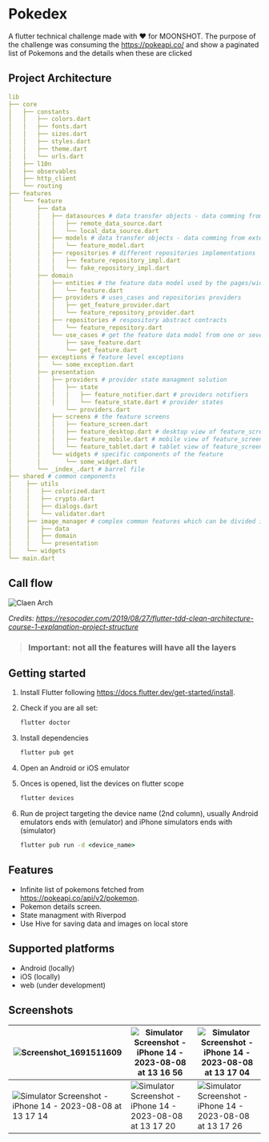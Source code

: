 # Pokedex

A flutter technical challenge made with ❤️ for MOONSHOT. The purpose of the challenge was consuming the https://pokeapi.co/ and show a paginated list of Pokemons and the details when these are clicked

## Project Architecture

```yml
lib
├── core
│   ├── constants
│   │   ├── colors.dart
│   │   ├── fonts.dart
│   │   ├── sizes.dart
│   │   ├── styles.dart
│   │   ├── theme.dart
│   │   └── urls.dart
│   ├── l10n
│   ├── observables
│   ├── http_client
│   └── routing
├── features
│   └── feature
│       ├── data
│       │   ├── datasources # data transfer objects - data comming from external sources
│       │   │   ├── remote_data_source.dart
│       │   │   └── local_data_source.dart
│       │   ├── models # data transfer objects - data comming from external sources
│       │   │   └── feature_model.dart
│       │   ├── repositories # different repositories implementations
│       │   │   ├── feature_repository_impl.dart
│       │   │   └── fake_repository_impl.dart
│       ├── domain
│       │   ├── entities # the feature data model used by the pages/widgets
│       │   │   └── feature.dart
│       │   ├── providers # uses_cases and repositories providers
│       │   │   ├── get_feature_provider.dart
│       │   │   └── feature_repository_provider.dart
│       │   ├── repositories # respository abstract contracts
│       │   │   └── feature_repository.dart
│       │   └── use_cases # get the feature data model from one or several dtos
│       │       ├── save_feature.dart
│       │       └── get_feature.dart
│       ├── exceptions # feature level exceptions
│       │   └── some_exception.dart 
│       ├── presentation
│       │   ├── providers # provider state managment solution
│       │   │   ├── state
│       │   │   │   ├── feature_notifier.dart # providers notifiers
│       │   │   │   └── feature_state.dart # provider states
│       │       └── providers.dart 
│       │   ├── screens # the feature screens
│       │   │   ├── feature_screen.dart
│       │   │   ├── feature_desktop.dart # desktop view of feature_screen.dart
│       │   │   ├── feature_mobile.dart # mobile view of feature_screen.dart
│       │   │   └── feature_tablet.dart # tablet view of feature_screen.dart
│       │   └── widgets # specific components of the feature
│       │       └── some_widget.dart
│       └── _index_.dart # barrel file
├── shared # common components
│    ├── utils
│    │   ├── colorized.dart
│    │   ├── crypto.dart
│    │   ├── dialogs.dart
│    │   └── validator.dart
│    ├── image_manager # complex common features which can be divided in layers
│    │   ├── data 
│    │   ├── domain
│    │   └── presentation
│    └── widgets
└── main.dart
```

## Call flow

![Claen Arch](https://i0.wp.com/resocoder.com/wp-content/uploads/2019/08/Clean-Architecture-Flutter-Diagram.png?w=556&ssl=1)

*Credits: https://resocoder.com/2019/08/27/flutter-tdd-clean-architecture-course-1-explanation-project-structure*

 

>### Important: not all the features will have all the layers

## Getting started

1. Install Flutter following https://docs.flutter.dev/get-started/install.
2. Check if you are all set:

    ```cmd
    flutter doctor
    ```
3. Install dependencies

    ```cmd
    flutter pub get
    ```
4. Open an Android or iOS emulator
5. Onces is opened, list the devices on flutter scope
    ```cmd
    flutter devices
    ```

4. Run de project targeting the device name (2nd column), usually Android emulators ends with (emulator) and iPhone simulators ends with (simulator)

    ```cmd
    flutter pub run -d <device_name>
    ```

## Features

- Infinite list of pokemons fetched from https://pokeapi.co/api/v2/pokemon.
- Pokemon details screen.
- State managment with Riverpod
- Use Hive for saving data and images on local store

## Supported platforms

- Android (locally)
- iOS (locally)
- web (under development)

## Screenshots

| ![Screenshot_1691511609](https://github.com/EugenioTesio/pokedex/assets/5660624/7924d1cd-6762-4126-abf5-c734a718fd05) | ![Simulator Screenshot - iPhone 14 - 2023-08-08 at 13 16 56](https://github.com/EugenioTesio/pokedex/assets/5660624/6a8be120-8418-4aaf-85d0-64c2eb971b57) | ![Simulator Screenshot - iPhone 14 - 2023-08-08 at 13 17 04](https://github.com/EugenioTesio/pokedex/assets/5660624/b183f817-89d5-40a1-97d4-b14d3319c0b0) |
| - | - | - |
| ![Simulator Screenshot - iPhone 14 - 2023-08-08 at 13 17 14](https://github.com/EugenioTesio/pokedex/assets/5660624/2fd31179-b3f7-4af7-a92d-909e842296f7) | ![Simulator Screenshot - iPhone 14 - 2023-08-08 at 13 17 20](https://github.com/EugenioTesio/pokedex/assets/5660624/419ab232-5108-4e40-b41c-9d72b83f0e2c) | ![Simulator Screenshot - iPhone 14 - 2023-08-08 at 13 17 26](https://github.com/EugenioTesio/pokedex/assets/5660624/cb6c8896-dd00-4262-9af0-9dc415fe4c2c) |

